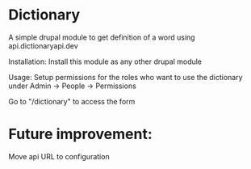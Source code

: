 # Dictionary
A simple drupal module to get definition of a word using api.dictionaryapi.dev

Installation:
Install this module as any other drupal module

Usage:
Setup permissions for the roles who want to use the dictionary under Admin -> People -> Permissions

Go to "/dictionary" to access the form

# Future improvement:

Move api URL to configuration
